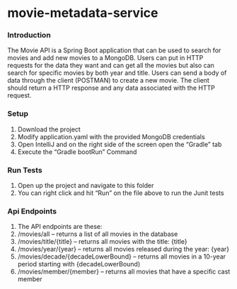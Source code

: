 # movie-metadata-service

### Introduction
The Movie API is a Spring Boot application that can be used to search for movies and add new movies to a MongoDB. Users can put in HTTP requests for the data they want and can get all the movies but also can search for specific movies by both year and title. Users can send a body of data through the client (POSTMAN) to create a new movie. The client should return a HTTP response and any data associated with the HTTP request.

### Setup
 1. Download the project
 2.	Modify application.yaml with the provided MongoDB credentials
 3.	Open IntelliJ and on the right side of the screen open the “Gradle” tab
 4.	Execute the “Gradle bootRun” Command

### Run Tests
1.	Open up the project and navigate to this folder
2.	You can right click and hit “Run” on the file above to run the Junit tests

### Api Endpoints
 1. The API endpoints are these:
 2. /movies/all – returns a list of all movies in the database
 3. /movies/title/{title} – returns all movies with the title: {title}
 4. /movies/year/{year} – returns all movies released during the year: {year}
 5. /movies/decade/{decadeLowerBound} – returns all movies in a 10-year period starting with {decadeLowerBound)
 6. /movies/member/{member} – returns all movies that have a specific cast member 
